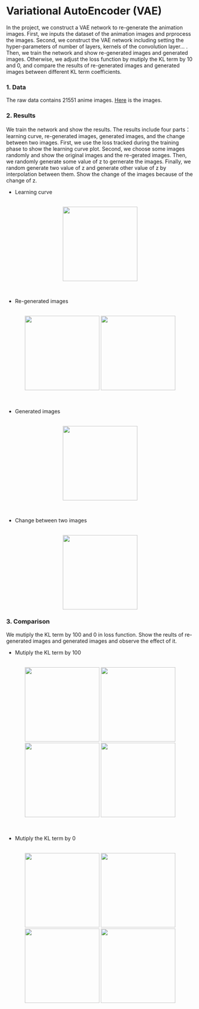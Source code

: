 # Variational AutoEncoder (VAE)
In the project, we construct a VAE network to re-generate the animation images. First, we inputs the dataset of the animation images and prprocess the images. Second, we construct the VAE network including setting the hyper-parameters of number of layers, kernels of the convolution layer... . Then, we train the network and show re-generated images and generated images. Otherwise, we adjust the loss function by mutiply the KL term by 10 and 0, and compare the results of re-generated images and generated images between different KL term 
coefficients.

### 1. Data
The raw data contains 21551 anime images. [Here](https://drive.google.com/drive/folders/1940Je8vFA8zeTcwcAYXsyTbJSwEJxz8m?usp=sharing) is the images.  

### 2. Results
We train the network and show the results. The results include four parts：learning curve, re-generated images, generated images, and the change between two images. First, we use the loss tracked during the training phase to show the learning curve plot. Second, we choose some images randomly and show the original images and the re-gerated images. Then, we randomly generate some value of z to gernerate the images. Finally, we random generate two value of z and generate other value of z by interpolation between them. Show the change of the images because of the change of z.  

* Learning curve  
&emsp;
<div align="center">
<img src="https://github.com/sumiianng/image_storage/blob/main/VAE/loss.png" height="200px">
</div>

&emsp;
* Re-generated images  
&emsp;
<div align="center">
<img src="https://github.com/sumiianng/image_storage/blob/main/VAE/original_img2.png" height="200px">
<img src="https://github.com/sumiianng/image_storage/blob/main/VAE/regenerate_img2.png" height="200px">
</div>

&emsp;
* Generated images  
&emsp;
<div align="center">
<img src="https://github.com/sumiianng/image_storage/blob/main/VAE/generate_img2.png" height="200px">
</div>

&emsp;
* Change between two images  
&emsp;
<div align="center">
<img src="https://github.com/sumiianng/image_storage/blob/main/VAE/images_change2.png" width="200px">
</div>

### 3. Comparison
We mutiply the KL term by 100 and 0 in loss function. Show the reults of re-generated images and generated images and observe the effect of it.

* Mutiply the KL term by 100  
&emsp;
<div align="center">
<img src="" height="200px">
<img src="" height="200px">
<img src="" height="200px">
<img src="" height="200px">
</div>

&emsp;
*  Mutiply the KL term by 0  
&emsp;
<div align="center">
<img src="" height="200px">
<img src="" height="200px">
<img src="" height="200px">
<img src="" height="200px">
</div>
